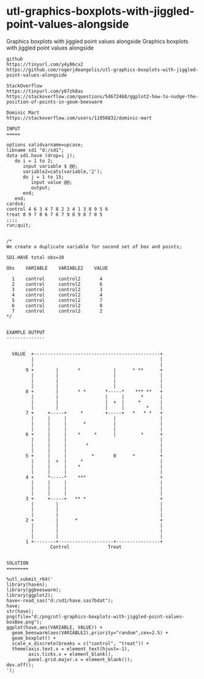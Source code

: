 # utl-graphics-boxplots-with-jiggled-point-values-alongside
Graphics boxplots with jiggled point values alongside 
    Graphics boxplots with jiggled point values alongside                                                           
                                                                                                                    
    github                                                                                                          
    https://tinyurl.com/y4y86cx2                                                                                    
    https://github.com/rogerjdeangelis/utl-graphics-boxplots-with-jiggled-point-values-alongside                    
                                                                                                                    
    StackOverflow                                                                                                   
    https://tinyurl.com/y67zk8as                                                                                    
    https://stackoverflow.com/questions/54672468/ggplot2-how-to-nudge-the-position-of-points-in-geom-beeswarm       
                                                                                                                    
    Dominic Mart                                                                                                    
    https://stackoverflow.com/users/11056832/dominic-mart                                                           
                                                                                                                    
    INPUT                                                                                                           
    =====                                                                                                           
                                                                                                                    
    options validvarname=upcase;                                                                                    
    libname sd1 "d:/sd1";                                                                                           
    data sd1.have (drop=i j);                                                                                       
       do i = 1 to 2;                                                                                               
          input variable $ @@;                                                                                      
          variable2=cats(variable,'2');                                                                             
          do j = 1 to 15;                                                                                           
             input value @@;                                                                                        
             output;                                                                                                
          end;                                                                                                      
       end;                                                                                                         
    cards4;                                                                                                         
    control 4 6 3 4 7 8 2 3 4 1 3 8 9 5 6                                                                           
    treat 8 9 7 8 6 7 6 7 9 8 9 8 7 8 5                                                                             
    ;;;;                                                                                                            
    run;quit;                                                                                                       
                                                                                                                    
                                                                                                                    
    /*                                                                                                              
    We create a duplicate variable for second set of box and points;                                                
                                                                                                                    
    SD1.HAVE total obs=30                                                                                           
                                                                                                                    
    Obs    VARIABLE    VARIABLE2    VALUE                                                                           
                                                                                                                    
      1    control     control2       4                                                                             
      2    control     control2       6                                                                             
      3    control     control2       3                                                                             
      4    control     control2       4                                                                             
      5    control     control2       7                                                                             
      6    control     control2       8                                                                             
      7    control     control2       2                                                                             
    */                                                                                                              
                                                                                                                    
                                                                                                                    
    EXAMPLE OUTPUT                                                                                                  
    --------------                                                                                                  
                                                                                                                    
                                                                                                                    
      VALUE  +----------------------------------------------+                                                       
             |                                              |                                                       
             |                                              |                                                       
           9 +        |       *            |      * **      +                                                       
             |        |                    |                |                                                       
             |        |                    |                |                                                       
             |        |                    |                |                                                       
           8 +        |       * *       *-----*    *** **   +                                                       
             |        |                 |     |      *      |                                                       
             |        |                 |  +  |     *       |                                                       
             |        |                 |     |        *    |                                                       
           7 +     +-----+     *        +-----+   *   * *   +                                                       
             |     |     |                 |                |                                                       
             |     |     |      *          |                |                                                       
             |     |     |                 |                |                                                       
           6 +     |     |    *     *      |         *      +                                                       
             |     |     |                                  |                                                       
             |     |     |       *                          |                                                       
             |     |     |                                  |                                                       
           5 +     |     |         *       0      *         +                                                       
             |     |  +  |     *                            |                                                       
             |     |     |    *                             |                                                       
             |     |     |                                  |                                                       
           4 +     *-----*    ***                           +                                                       
             |     |     |                                  |                                                       
             |     |     |                                  |                                                       
             |     |     |                                  |                                                       
           3 +     +-----+   ** *                           +                                                       
             |        |                                     |                                                       
             |        |                                     |                                                       
             |        |                                     |                                                       
           2 +        |      *                              +                                                       
             |        |                                     |                                                       
             |        |                                     |                                                       
             |        |                                     |                                                       
           1 +--------+--------------------+----------------+                                                       
                    Control              Treat                                                                      
                                                                                                                    
                                                                                                                    
    SOLUTION                                                                                                        
    ========                                                                                                        
                                                                                                                    
    %utl_submit_r64('                                                                                               
    library(haven);                                                                                                 
    library(ggbeeswarm);                                                                                            
    library(ggplot2);                                                                                               
    have<-read_sas("d:/sd1/have.sas7bdat");                                                                         
    have;                                                                                                           
    str(have);                                                                                                      
    png(file="d:/png/utl-graphics-boxplots-with-jiggled-point-values-boxBee.png");                                  
    ggplot(have,aes(VARIABLE, VALUE)) +                                                                             
      geom_beeswarm(aes(VARIABLE2),priority="random",cex=2.5) +                                                     
      geom_boxplot() +                                                                                              
      scale_x_discrete(breaks = c("control", "treat")) +                                                            
      theme(axis.text.x = element_text(hjust=-1),                                                                   
            axis.ticks.x = element_blank(),                                                                         
            panel.grid.major.x = element_blank());                                                                  
    dev.off();                                                                                                      
    ');                                                                                                             
                                                                                                                    
                                                                                                                    
